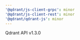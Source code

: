 ```yaml
---
'@qdrant/js-client-grpc': minor
'@qdrant/js-client-rest': minor
'@qdrant/qdrant-js': minor
---
```


Qdrant API v1.3.0
